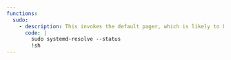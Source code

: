 ```yaml
---
functions:
  sudo:
    - description: This invokes the default pager, which is likely to be [`less`](../less/index.html), other functions may apply.
      code: |
        sudo systemd-resolve --status
        !sh
---
```

